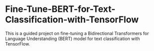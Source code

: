 # Fine-Tune-BERT-for-Text-Classification-with-TensorFlow
This is a guided project on fine-tuning a Bidirectional Transformers for Language Understanding (BERT) model for text classification with TensorFlow. 
